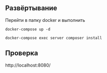 ## Развёртывание
Перейти в папку docker и выполнить

`docker-compose up -d`

`docker-compose exec server composer install`

## Проверка

http://localhost:8080/